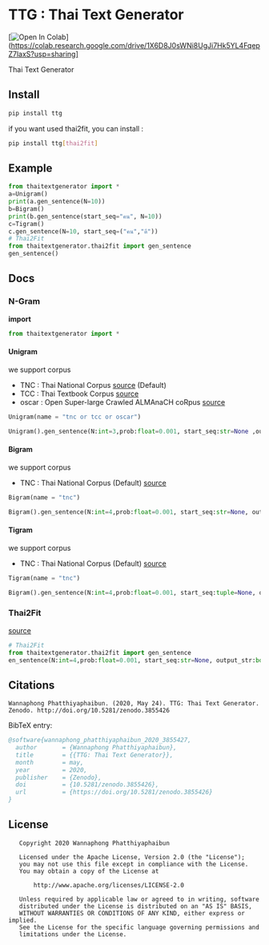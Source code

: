 # TTG : Thai Text Generator
[![Open In Colab](https://colab.research.google.com/assets/colab-badge.svg)](https://colab.research.google.com/drive/1X6D8J0sWNi8UgJi7Hk5YL4FqepZ7laxS?usp=sharing]

Thai Text Generator

## Install

```sh
pip install ttg
```

if you want used thai2fit, you can install :
```sh
pip install ttg[thai2fit]
```

## Example

```python
from thaitextgenerator import *
a=Unigram()
print(a.gen_sentence(N=10))
b=Bigram()
print(b.gen_sentence(start_seq="คน", N=10))
c=Tigram()
c.gen_sentence(N=10, start_seq=("คน","ดี"))
# Thai2Fit
from thaitextgenerator.thai2fit import gen_sentence
gen_sentence()
```

## Docs

### N-Gram
**import**
```python
from thaitextgenerator import *
```
#### Unigram

we support corpus

- TNC : Thai National Corpus [source](https://github.com/korakot/thainlp) (Default)
- TCC : Thai Textbook Corpus [source](https://github.com/korakot/thainlp)
- oscar : Open Super-large Crawled ALMAnaCH coRpus [source](https://www.facebook.com/groups/colab.thailand/permalink/1524070061101680/)

```python
Unigram(name = "tnc or tcc or oscar")

Unigram().gen_sentence(N:int=3,prob:float=0.001, start_seq:str=None ,output_str:bool = True, duplicate:bool=False)
```

#### Bigram

we support corpus

- TNC : Thai National Corpus (Default) [source](http://www.arts.chula.ac.th/ling/tnc/)

```python
Bigram(name = "tnc")

Bigram().gen_sentence(N:int=4,prob:float=0.001, start_seq:str=None, output_str:bool = True, duplicate:bool=False)
```

#### Tigram

we support corpus

- TNC : Thai National Corpus (Default) [source](http://www.arts.chula.ac.th/ling/tnc/)

```python
Tigram(name = "tnc")

Bigram().gen_sentence(N:int=4,prob:float=0.001, start_seq:tuple=None, output_str:bool = True, duplicate:bool=False)
```

### Thai2Fit

[source](https://github.com/cstorm125/thai2fit)

```python
# Thai2Fit
from thaitextgenerator.thai2fit import gen_sentence
en_sentence(N:int=4,prob:float=0.001, start_seq:str=None, output_str:bool = True)
```

## Citations

```
Wannaphong Phatthiyaphaibun. (2020, May 24). TTG: Thai Text Generator. Zenodo. http://doi.org/10.5281/zenodo.3855426
```

BibTeX entry:

``` bib
@software{wannaphong_phatthiyaphaibun_2020_3855427,
  author       = {Wannaphong Phatthiyaphaibun},
  title        = {{TTG: Thai Text Generator}},
  month        = may,
  year         = 2020,
  publisher    = {Zenodo},
  doi          = {10.5281/zenodo.3855426},
  url          = {https://doi.org/10.5281/zenodo.3855426}
}
```

## License
```
   Copyright 2020 Wannaphong Phatthiyaphaibun

   Licensed under the Apache License, Version 2.0 (the "License");
   you may not use this file except in compliance with the License.
   You may obtain a copy of the License at

       http://www.apache.org/licenses/LICENSE-2.0

   Unless required by applicable law or agreed to in writing, software
   distributed under the License is distributed on an "AS IS" BASIS,
   WITHOUT WARRANTIES OR CONDITIONS OF ANY KIND, either express or implied.
   See the License for the specific language governing permissions and
   limitations under the License.
```
